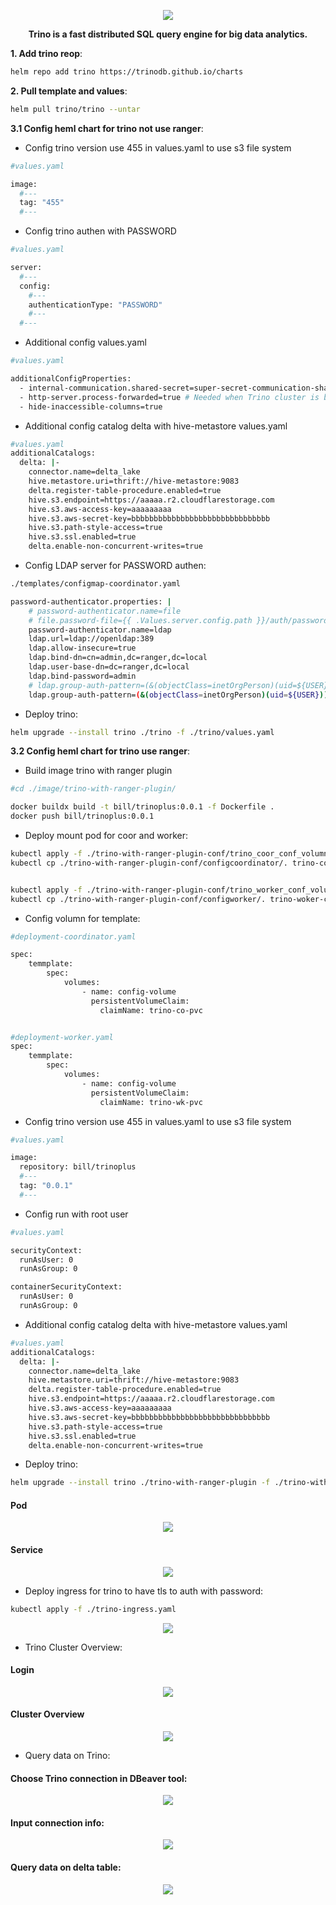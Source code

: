 <p align="center"><img src=https://github.com/vanty0829/dataplatform/blob/master/99.images/ranger.webp></a></p>

<p align="center">
    <b>Trino is a fast distributed SQL query engine for big data analytics.</b>
</p>


**1. Add trino reop**:
</br>

```bash
helm repo add trino https://trinodb.github.io/charts
```

**2. Pull template and values**:
</br>

```bash
helm pull trino/trino --untar
```

**3.1 Config heml chart for trino not use ranger**:

- Config trino version use 455 in values.yaml to use s3 file system

```bash
#values.yaml

image:
  #--- 
  tag: "455"
  #--- 
```


- Config trino authen with PASSWORD

```bash
#values.yaml

server:
  #--- 
  config:
    #---
    authenticationType: "PASSWORD"
    #---
  #--- 
```

- Additional config values.yaml

```bash
#values.yaml

additionalConfigProperties:
  - internal-communication.shared-secret=super-secret-communication-shared-secret # Shared secret to authenticate all communication between nodes of the cluster
  - http-server.process-forwarded=true # Needed when Trino cluster is behind a load balancer or proxy server
  - hide-inaccessible-columns=true
```

- Additional config catalog delta with hive-metastore values.yaml


```bash
#values.yaml
additionalCatalogs:
  delta: |-
    connector.name=delta_lake
    hive.metastore.uri=thrift://hive-metastore:9083
    delta.register-table-procedure.enabled=true
    hive.s3.endpoint=https://aaaaa.r2.cloudflarestorage.com
    hive.s3.aws-access-key=aaaaaaaaa
    hive.s3.aws-secret-key=bbbbbbbbbbbbbbbbbbbbbbbbbbbbbbb
    hive.s3.path-style-access=true
    hive.s3.ssl.enabled=true
    delta.enable-non-concurrent-writes=true
```

- Config LDAP server for PASSWORD authen:

```bash
./templates/configmap-coordinator.yaml

password-authenticator.properties: |
    # password-authenticator.name=file
    # file.password-file={{ .Values.server.config.path }}/auth/password.db
    password-authenticator.name=ldap
    ldap.url=ldap://openldap:389
    ldap.allow-insecure=true
    ldap.bind-dn=cn=admin,dc=ranger,dc=local
    ldap.user-base-dn=dc=ranger,dc=local
    ldap.bind-password=admin
    # ldap.group-auth-pattern=(&(objectClass=inetOrgPerson)(uid=${USER})(memberof=CN=AuthorizedGroup,OU=Asia,DC=corp,DC=example,DC=com))
    ldap.group-auth-pattern=(&(objectClass=inetOrgPerson)(uid=${USER}))
```

- Deploy trino:

```bash
helm upgrade --install trino ./trino -f ./trino/values.yaml
```

**3.2 Config heml chart for trino use ranger**:

- Build image trino with ranger plugin

```bash
#cd ./image/trino-with-ranger-plugin/

docker buildx build -t bill/trinoplus:0.0.1 -f Dockerfile .
docker push bill/trinoplus:0.0.1
```

- Deploy mount pod for coor and worker:

```bash
kubectl apply -f ./trino-with-ranger-plugin-conf/trino_coor_conf_volumn.yaml
kubectl cp ./trino-with-ranger-plugin-conf/configcoordinator/. trino-coor-conf-mnt:/etc/trino/


kubectl apply -f ./trino-with-ranger-plugin-conf/trino_worker_conf_volumn.yaml
kubectl cp ./trino-with-ranger-plugin-conf/configworker/. trino-woker-conf-mnt:/etc/trino/
```


- Config volumn for template:

```bash
#deployment-coordinator.yaml

spec:
    temmplate:
        spec:
            volumes:
                - name: config-volume
                  persistentVolumeClaim:
                    claimName: trino-co-pvc


#deployment-worker.yaml
spec:
    temmplate:
        spec:
            volumes:
                - name: config-volume
                  persistentVolumeClaim:
                    claimName: trino-wk-pvc
```

- Config trino version use 455 in values.yaml to use s3 file system

```bash
#values.yaml

image:
  repository: bill/trinoplus
  #--- 
  tag: "0.0.1"
  #--- 
```
- Config run with root user

```bash
#values.yaml

securityContext:
  runAsUser: 0
  runAsGroup: 0

containerSecurityContext:
  runAsUser: 0
  runAsGroup: 0
```


- Additional config catalog delta with hive-metastore values.yaml


```bash
#values.yaml
additionalCatalogs:
  delta: |-
    connector.name=delta_lake
    hive.metastore.uri=thrift://hive-metastore:9083
    delta.register-table-procedure.enabled=true
    hive.s3.endpoint=https://aaaaa.r2.cloudflarestorage.com
    hive.s3.aws-access-key=aaaaaaaaa
    hive.s3.aws-secret-key=bbbbbbbbbbbbbbbbbbbbbbbbbbbbbbb
    hive.s3.path-style-access=true
    hive.s3.ssl.enabled=true
    delta.enable-non-concurrent-writes=true
```


- Deploy trino:

```bash
helm upgrade --install trino ./trino-with-ranger-plugin -f ./trino-with-ranger-plugin/values.yaml
```


#### Pod
    
<p align="center"><img src=https://github.com/vanty0829/dataplatform/blob/master/99.images/trino_pod.png></a></p>

#### Service
<p align="center"><img src=https://github.com/vanty0829/dataplatform/blob/master/99.images/trino_svc.png></a></p>



- Deploy ingress for trino to have tls to auth with password:

```bash
kubectl apply -f ./trino-ingress.yaml
```
<p align="center"><img src=https://github.com/vanty0829/dataplatform/blob/master/99.images/trino_ingress.png></a></p>

- Trino Cluster Overview:

#### Login

<p align="center"><img src=https://github.com/vanty0829/dataplatform/blob/master/99.images/trino_ui.png></a></p>

#### Cluster Overview

<p align="center"><img src=https://github.com/vanty0829/dataplatform/blob/master/99.images/trino_cluster.png></a></p>


- Query data on Trino:

#### Choose Trino connection in DBeaver tool:

<p align="center"><img src=https://github.com/vanty0829/dataplatform/blob/master/99.images/trino_dbeaver_login.png></a></p>

#### Input connection info:

<p align="center"><img src=https://github.com/vanty0829/dataplatform/blob/master/99.images/trino_dbeaver_login2.png></a></p>

#### Query data on delta table:

<p align="center"><img src=https://github.com/vanty0829/dataplatform/blob/master/99.images/trino_query_delta_table.png></a></p>